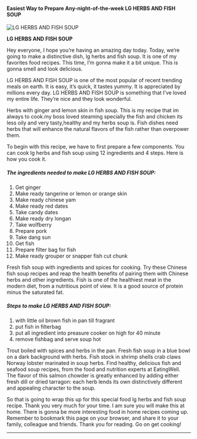             

#### Easiest Way to Prepare Any-night-of-the-week LG HERBS AND FISH SOUP

![LG HERBS AND FISH SOUP](https://img-global.cpcdn.com/recipes/44465111/751x532cq70/lg-herbs-and-fish-soup-recipe-main-photo.jpg)

**LG HERBS AND FISH SOUP**

Hey everyone, I hope you’re having an amazing day today. Today, we’re going to make a distinctive dish, lg herbs and fish soup. It is one of my favorites food recipes. This time, I’m gonna make it a bit unique. This is gonna smell and look delicious.

LG HERBS AND FISH SOUP is one of the most popular of recent trending meals on earth. It is easy, it’s quick, it tastes yummy. It is appreciated by millions every day. LG HERBS AND FISH SOUP is something that I’ve loved my entire life. They’re nice and they look wonderful.

Herbs with ginger and lemon skin in fish soup. This is my recipe that im always to cook.my boss loved steaming specially the fish and chicken its less oily and very tasty,healthy and my herbs soup is. Fish dishes need herbs that will enhance the natural flavors of the fish rather than overpower them.

To begin with this recipe, we have to first prepare a few components. You can cook lg herbs and fish soup using 12 ingredients and 4 steps. Here is how you cook it.

##### The ingredients needed to make LG HERBS AND FISH SOUP:

1.  Get ginger
2.  Make ready tangerine or lemon or orange skin
3.  Make ready chinese yam
4.  Make ready red dates
5.  Take candy dates
6.  Make ready dry longan
7.  Take wolfberry
8.  Prepare pork
9.  Take dang sun
10.  Get fish
11.  Prepare filter bag for fish
12.  Make ready grouper or snapper fish cut chunk

Fresh fish soup with ingredients and spices for cooking. Try these Chinese fish soup recipes and reap the health benefits of pairing them with Chinese herbs and other ingredients. Fish is one of the healthiest meat in the modern diet, from a nutritious point of view. It is a good source of protein minus the saturated fat.

##### Steps to make LG HERBS AND FISH SOUP:

1.  with little oil brown fish in pan till fragrant
2.  put fish in filterbag
3.  put all ingredient into preasure cooker on high for 40 minute
4.  remove fishbag and serve soup hot

Trout boiled with spices and herbs in the pan. Fresh fish soup in a blue bowl on a dark background with herbs. Fish stock in shrimp shells crab claws Norway lobster marinated in soup herbs. Find healthy, delicious fish and seafood soup recipes, from the food and nutrition experts at EatingWell. The flavor of this salmon chowder is greatly enhanced by adding either fresh dill or dried tarragon: each herb lends its own distinctively different and appealing character to the soup.

So that is going to wrap this up for this special food lg herbs and fish soup recipe. Thank you very much for your time. I am sure you will make this at home. There is gonna be more interesting food in home recipes coming up. Remember to bookmark this page on your browser, and share it to your family, colleague and friends. Thank you for reading. Go on get cooking!

* * *